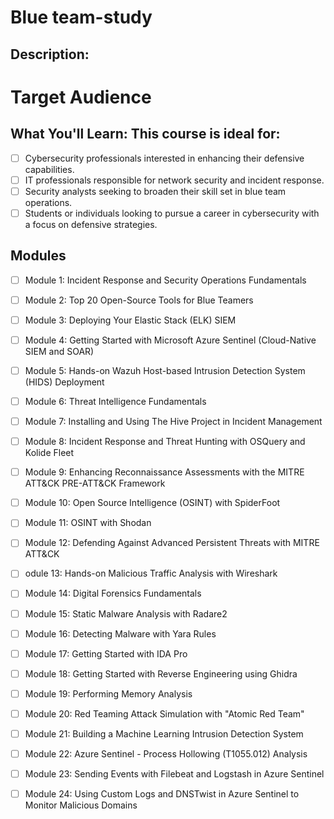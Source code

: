 ﻿# Blue team-study

## Description:

# Target Audience

## What You'll Learn: This course is ideal for:

- [ ] Cybersecurity professionals interested in enhancing their defensive capabilities.
- [ ] IT professionals responsible for network security and incident response.
- [ ] Security analysts seeking to broaden their skill set in blue team operations.
- [ ] Students or individuals looking to pursue a career in cybersecurity with a focus on defensive strategies.

## Modules
- [ ] Module 1: Incident Response and Security Operations Fundamentals
- [ ] Module 2: Top 20 Open-Source Tools for Blue Teamers
- [ ] Module 3: Deploying Your Elastic Stack (ELK) SIEM
- [ ] Module 4: Getting Started with Microsoft Azure Sentinel (Cloud-Native SIEM and SOAR)
- [ ] Module 5: Hands-on Wazuh Host-based Intrusion Detection System (HIDS) Deployment
- [ ] Module 6: Threat Intelligence Fundamentals
- [ ] Module 7: Installing and Using The Hive Project in Incident Management
- [ ] Module 8: Incident Response and Threat Hunting with OSQuery and Kolide Fleet
- [ ] Module 9: Enhancing Reconnaissance Assessments with the MITRE ATT&CK PRE-ATT&CK Framework
- [ ] Module 10: Open Source Intelligence (OSINT) with SpiderFoot
- [ ] Module 11: OSINT with Shodan
- [ ] Module 12: Defending Against Advanced Persistent Threats with MITRE ATT&CK
- [ ] odule 13: Hands-on Malicious Traffic Analysis with Wireshark
- [ ] Module 14: Digital Forensics Fundamentals
- [ ] Module 15: Static Malware Analysis with Radare2
- [ ] Module 16: Detecting Malware with Yara Rules
- [ ] Module 17: Getting Started with IDA Pro
- [ ] Module 18: Getting Started with Reverse Engineering using Ghidra
- [ ] Module 19: Performing Memory Analysis
- [ ] Module 20: Red Teaming Attack Simulation with "Atomic Red Team"
- [ ] Module 21: Building a Machine Learning Intrusion Detection System
- [ ] Module 22: Azure Sentinel - Process Hollowing (T1055.012) Analysis
- [ ] Module 23: Sending Events with Filebeat and Logstash in Azure Sentinel
- [ ] Module 24: Using Custom Logs and DNSTwist in Azure Sentinel to Monitor Malicious Domains


